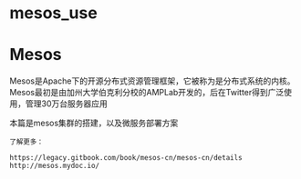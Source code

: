# mesos_use


# Mesos 

Mesos是Apache下的开源分布式资源管理框架，它被称为是分布式系统的内核。Mesos最初是由加州大学伯克利分校的AMPLab开发的，后在Twitter得到广泛使用，管理30万台服务器应用



本篇是mesos集群的搭建，以及微服务部署方案




```shell
了解更多：

https://legacy.gitbook.com/book/mesos-cn/mesos-cn/details
http://mesos.mydoc.io/

```